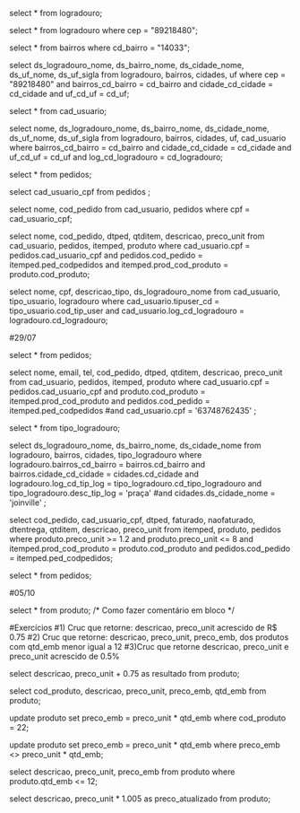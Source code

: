 select * from logradouro;

select * from logradouro where cep = "89218480";

select * from bairros where cd_bairro = "14033";

select ds_logradouro_nome, ds_bairro_nome, ds_cidade_nome, ds_uf_nome, ds_uf_sigla
from logradouro, bairros, cidades, uf
where cep = "89218480" and 
bairros_cd_bairro = cd_bairro and 
cidade_cd_cidade = cd_cidade and
uf_cd_uf = cd_uf;

select * from cad_usuario;

select nome, ds_logradouro_nome, ds_bairro_nome, ds_cidade_nome, ds_uf_nome, ds_uf_sigla
from logradouro, bairros, cidades, uf, cad_usuario
where
bairros_cd_bairro = cd_bairro and 
cidade_cd_cidade = cd_cidade and
uf_cd_uf = cd_uf and
log_cd_logradouro = cd_logradouro;

select * from pedidos;

select cad_usuario_cpf from pedidos
;

select nome, cod_pedido from cad_usuario, pedidos
where
cpf = cad_usuario_cpf;

select nome, cod_pedido, dtped, qtditem, descricao, preco_unit 
from cad_usuario, pedidos, itemped, produto
where cad_usuario.cpf = pedidos.cad_usuario_cpf and
pedidos.cod_pedido = itemped.ped_codpedidos and
itemped.prod_cod_produto = produto.cod_produto;

select nome, cpf, descricao_tipo, ds_logradouro_nome 
from cad_usuario, tipo_usuario, logradouro
where cad_usuario.tipuser_cd = tipo_usuario.cod_tip_user 
and cad_usuario.log_cd_logradouro = logradouro.cd_logradouro;

#29/07

select * from pedidos;

select nome, email, tel, cod_pedido, dtped, qtditem, descricao, preco_unit 
from cad_usuario, pedidos, itemped, produto
where cad_usuario.cpf = pedidos.cad_usuario_cpf
and produto.cod_produto = itemped.prod_cod_produto
and pedidos.cod_pedido = itemped.ped_codpedidos
#and cad_usuario.cpf = '63748762435'
;

select * from tipo_logradouro;

select ds_logradouro_nome, ds_bairro_nome, ds_cidade_nome
from logradouro, bairros, cidades, tipo_logradouro
where logradouro.bairros_cd_bairro = bairros.cd_bairro
and bairros.cidade_cd_cidade = cidades.cd_cidade
and logradouro.log_cd_tip_log = tipo_logradouro.cd_tipo_logradouro 
and tipo_logradouro.desc_tip_log = 'praça'
#and cidades.ds_cidade_nome = 'joinville'
;

select cod_pedido, cad_usuario_cpf, dtped, faturado, naofaturado, dtentrega, qtditem, descricao, preco_unit
from itemped, produto, pedidos
where produto.preco_unit >= 1.2
and produto.preco_unit <= 8
and itemped.prod_cod_produto = produto.cod_produto
and pedidos.cod_pedido = itemped.ped_codpedidos;

select * from pedidos;

#05/10

select * from produto; /* Como fazer comentário em bloco */



#Exercícios
#1) Cruc que retorne: descricao, preco_unit acrescido de R$ 0.75
#2) Cruc que retorne: descricao, preco_unit, preco_emb, dos produtos com qtd_emb menor igual a 12
#3)Cruc que retorne descricao, preco_unit e preco_unit acrescido de 0.5%

select descricao, preco_unit + 0.75 as resultado from produto;

select cod_produto, descricao, preco_unit, preco_emb, qtd_emb
from produto;

update produto set preco_emb = preco_unit * qtd_emb where cod_produto = 22;		

update produto set preco_emb = preco_unit * qtd_emb
where preco_emb <> preco_unit * qtd_emb;																																																				

select descricao, preco_unit, preco_emb
from produto
where produto.qtd_emb <= 12;

select descricao, preco_unit * 1.005 as preco_atualizado
from produto;
